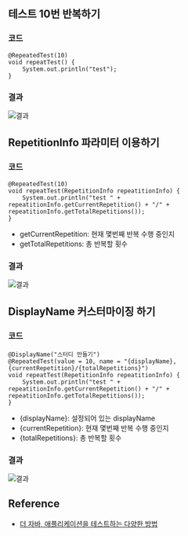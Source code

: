 ## 테스트 10번 반복하기
### 코드
```
@RepeatedTest(10)
void repeatTest() {
    System.out.println("test");
}
```

### 결과
![결과](https://raw.githubusercontent.com/smpark1020/tistory-smpark/master/images/%5BJUnit5%5D%20%ED%85%8C%EC%8A%A4%ED%8A%B8%20%EB%B0%98%EB%B3%B5%ED%95%98%EA%B8%B0%201%EB%B6%80/1.PNG)

## RepetitionInfo 파라미터 이용하기
### 코드
```
@RepeatedTest(10)
void repeatTest(RepetitionInfo repeatitionInfo) {
    System.out.println("test " + repeatitionInfo.getCurrentRepetition() + "/" + repeatitionInfo.getTotalRepetitions());
}
```
* getCurrentRepetition: 현재 몇번째 반복 수행 중인지
* getTotalRepetitions: 총 반복할 횟수

### 결과
![결과](https://raw.githubusercontent.com/smpark1020/tistory-smpark/master/images/%5BJUnit5%5D%20%ED%85%8C%EC%8A%A4%ED%8A%B8%20%EB%B0%98%EB%B3%B5%ED%95%98%EA%B8%B0%201%EB%B6%80/2.PNG)

## DisplayName 커스터마이징 하기
### 코드
```
@DisplayName("스터디 만들기")
@RepeatedTest(value = 10, name = "{displayName}, {currentRepetition}/{totalRepetitions}")
void repeatTest(RepetitionInfo repeatitionInfo) {
    System.out.println("test " + repeatitionInfo.getCurrentRepetition() + "/" + repeatitionInfo.getTotalRepetitions());
}
```
* {displayName}: 설정되어 있는 displayName
* {currentRepetition}: 현재 몇번째 반복 수행 중인지
* {totalRepetitions}: 총 반복할 횟수

### 결과
![결과](https://raw.githubusercontent.com/smpark1020/tistory-smpark/master/images/%5BJUnit5%5D%20%ED%85%8C%EC%8A%A4%ED%8A%B8%20%EB%B0%98%EB%B3%B5%ED%95%98%EA%B8%B0%201%EB%B6%80/3.PNG)

## Reference
* [더 자바, 애플리케이션을 테스트하는 다양한 방법](https://www.inflearn.com/course/%EA%B0%9C%EB%B0%9C%EC%9E%90-%EC%9D%B8%ED%84%B0%EB%B7%B0?inst=9746dbc4)